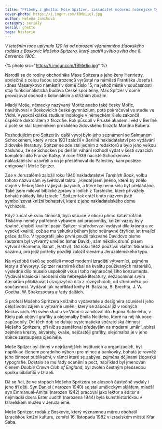 ```yaml
---
title: "Příběhy z ghetta: Moše Spitzer, zakladatel moderní hebrejské typografie a knižního designu"
cover-photo: https://i.imgur.com/fBMe1iql.jpg
author: Helena Janíková
category: seriály
serial: ghetto
tags: historie
---
```


*V letošním roce uplynulo 120 let od narození významného židovského rodáka z Boskovic Mošeho Spitzera, který spatřil světlo světa dne 8. července 1900.*

{% photo src="https://i.imgur.com/fBMe1iq.jpg" %}

Narodil se do rodiny obchodníka Maxe Spitzera a jeho ženy Henrietty, společně s celou řadou sourozenců vyrůstal na náměstí Františka Josefa I. (dnes Masarykovo náměstí) v domě číslo 15, na jehož místě v současnosti stojí funkcionalistická budova České spořitelny. Max Spitzer v domě provozoval obchod s koloniálním a střižním zbožím.

Mladý Moše, německy nazývaný Moritz anebo také česky Mořic, navštěvoval v Boskovicích české gymnázium, poté pokračoval ve studiu ve Vídni. Vysokoškolské studium indologie v německém Kielu zakončil úspěšně doktorátem z filozofie. Rok působil v Pruské akademii věd v Berlíně a poté se stal tajemníkem proslulého židovského filozofa Martina Bubera. 

Rozhodujícím pro Spitzerův další vývoj bylo jeho seznámení se Salmanem Schockenem, který v roce 1931 založil v Berlíně nakladatelství pro vydávání židovské literatury. Spitzer se zde stal jedním z redaktorů a bylo jeho velkou zásluhou, že se Schocken po delším váhání rozhodl vydat v šesti svazcích kompletní dílo Franze Kafky. V roce 1939 nacisté Schockenovo nakladatelství uzavřeli a on je přestěhoval do Palestiny, kam posléze emigroval i Moše Spitzer.

Zde v Jeruzalémě založil roku 1940 nakladatelství *Tarshish Book*, volbu tohoto názvu sám vysvětloval takto: „Hledal jsem jméno, které by znělo stejně v hebrejštině i v jiných jazycích, a které by nemuselo být překládáno. Také jsem miloval biblické zprávy o lodích z Tarshishe, které přivážely bohaté náklady lidu Izraele.“ Spitzer tak chtěl tímto názvem jistě symbolizovat knižní bohatství, které z jeho nakladatelského domu vycházelo. 

Když začal se svou činností, byla situace v oboru přímo katastrofální. Tiskárny neměly potřebné vybavení ani pracovníky, knižní vazby byly špatné, chyběl kvalitní papír. Spitzer si předsevzal vydávat díla krásná a ve vysoké kvalitě, což se mu vskutku během jeho neúnavné čtyřicet let trvající práce dařilo. V typografii jako první použil takzvané Davidovo písmo (autorem byl výtvarný umělec Ismar David), sám několik druhů písem vytvořil (Romema, Rahat , Hatzvi). Od roku 1942 používal vlastní tiskárnu a sazárnu, pro jejíž potřeby později založil slévárnu Jeruzalémského typu.

Na výzdobě tisků se podíleli mnozí moderní izraelští výtvarníci, zejména lepty a dřevoryty. Spitzer nesmírně dbal na kvalitu používaných materiálů, výsledné dílo muselo uspokojit vkus i toho nejnáročnějšího konzumenta. Vydával klasická i moderní díla hebrejské literatury, nezapomínal svým čtenářům přibližovat i cizojazyčná díla z různých dob, od středověku po současnost. Vydával tak například knihy H. Balzaca, B. Brechta, J. W. Goetha, W. Shakespeara a řady dalších.

S profesí Mošeho Spritzera knižního vydavatele a designéra souvisel i jeho celoživotní zájem o výtvarné umění, který se započal již v rodných Boskovicích. Při svém studiu ve Vídni si zamiloval dílo Egona Schieleho, v Kielu pak objevil grafiky a olejomalby Emila Noldeho, které na něj hluboce zapůsobily. Od těch dob se datuje systematická sběratelská činnost Mošeho Spritzera, při níž se zaměřoval především na moderní umění, sbíral zejména kresby, akvarely, kvaše, nejčastěji grafiky, olejomalba je v jeho sbírce zastoupena ojediněle.

Moše Spitzer byl činný v nejrůznějších institucích a organizacích, byl například členem poradního výboru pro mince a bankovky, bohatá je rovněž jeho činnost publikační, v rámci které se zabýval zejména dějinami židovské typografie. Dostalo se mu řady ocenění a poct, například byl jmenován členem *Double Crown Club of England*, byl zvolen čestným předsedou spolku bibliofilů v Izraeli.

Dá se říci, že ve stopách Mošeho Spritzera se alespoň částečně vydaly i jeho tři děti. Syn Daniel ( narozen 1940) se stal uměleckým sklářem, mladší syn Emmanuel-Amitai (narozen 1942) pracoval jako lektor a editor a nejmladší dcera Ester Judith (narozena 1944) byla kunsthistoričkou v Izraelském muzeu v Jeruzalémě.

Moše Spritzer, rodák z Boskovic, který významnou měrou obohatil izraelskou knižní kulturu, zemřel 16. listopadu 1982 v izraelském městě Kfar Saba.
